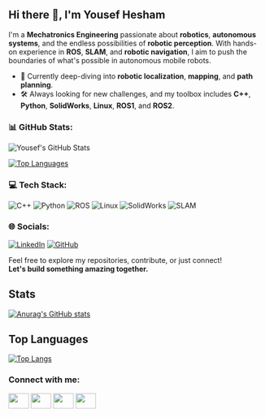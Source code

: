 ## Hi there 👋, I'm Yousef Hesham

I'm a **Mechatronics Engineering** passionate about **robotics**, **autonomous systems**, and the endless possibilities of **robotic perception**. With hands-on experience in **ROS**, **SLAM**, and **robotic navigation**, I aim to push the boundaries of what's possible in autonomous mobile robots.

- 🌱 Currently deep-diving into **robotic localization**, **mapping**, and **path planning**.
- 🛠️ Always looking for new challenges, and my toolbox includes **C++**, **Python**, **SolidWorks**, **Linux**, **ROS1**, and **ROS2**. 

### 📊 GitHub Stats:

![Yousef's GitHub Stats](https://github-readme-stats.vercel.app/api?username=yousefh112&show_icons=true&theme=radical)

[![Top Languages](https://github-readme-stats.vercel.app/api/top-langs/?username=yousefh112&layout=compact&theme=radical)](https://github.com/yousefh112)

### 💻 Tech Stack:
![C++](https://img.shields.io/badge/C++-00599C?style=for-the-badge&logo=cplusplus&logoColor=white)
![Python](https://img.shields.io/badge/Python-3776AB?style=for-the-badge&logo=python&logoColor=white)
![ROS](https://img.shields.io/badge/ROS-22314E?style=for-the-badge&logo=ros&logoColor=white)
![Linux](https://img.shields.io/badge/Linux-FCC624?style=for-the-badge&logo=linux&logoColor=black)
![SolidWorks](https://img.shields.io/badge/SolidWorks-FF3333?style=for-the-badge&logo=dassaultsystemes&logoColor=white)
![SLAM](https://img.shields.io/badge/SLAM-303030?style=for-the-badge)

### 🌐 Socials:
[![LinkedIn](https://img.shields.io/badge/LinkedIn-%230077B5.svg?style=for-the-badge&logo=linkedin&logoColor=white)]([https://linkedin.com/in/yousef-hesham112](https://www.linkedin.com/in/yousef-h-0a56b8169/))
[![GitHub](https://img.shields.io/badge/GitHub-%23121011.svg?style=for-the-badge&logo=github&logoColor=white)](https://github.com/yousefh112)

Feel free to explore my repositories, contribute, or just connect!  
**Let's build something amazing together.**

## Stats
[![Anurag's GitHub stats](https://github-readme-stats.vercel.app/api?username=yousefh112&theme=radical)](https://github.com/anuraghazra/github-readme-stats)

## Top Languages
[![Top Langs](https://github-readme-stats.vercel.app/api/top-langs/?username=yousefh112)](https://github.com/anuraghazra/github-readme-stats)

<h3 align="left">Connect with me:</h3>
<p align="left">
<a href="your link" target="blank"><img align="center" src="https://cdn.jsdelivr.net/npm/simple-icons@3.0.1/icons/twitter.svg" alt="" height="30" width="40" /></a>
<a href="your link" target="blank"><img align="center" src="https://cdn.jsdelivr.net/npm/simple-icons@3.0.1/icons/linkedin.svg" alt="" height="30" width="40" /></a>
<a href="your link" target="blank"><img align="center" src="https://cdn.jsdelivr.net/npm/simple-icons@3.0.1/icons/instagram.svg" alt="" height="30" width="40" /></a>
<a href="your link" target="blank"><img align="center" src="https://cdn.jsdelivr.net/npm/simple-icons@3.0.1/icons/youtube.svg" alt="" height="30" width="40" /></a>
</p>

